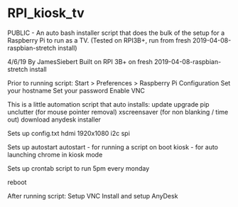 # RPI_kiosk_tv
PUBLIC - An auto bash installer script that does the bulk of the setup for a Raspberry Pi to run as a TV. (Tested on RPI3B+, run from fresh 2019-04-08-raspbian-stretch install)

4/6/19 By JamesSiebert
Built on RPI 3B+
on fresh 2019-04-08-raspbian-stretch install


Prior to running script:
  Start > Preferences > Raspberry Pi Configuration
  Set your hostname
  Set your password
  Enable VNC

This is a little automation script that auto installs:
update
upgrade
pip
unclutter (for mouse pointer removal)
xscreensaver (for non blanking / time out)
download anydesk installer

Sets up config.txt
  hdmi
  1920x1080
  i2c
  spi
  
Sets up autostart
  autostart - for running a script on boot
  kiosk - for auto launching chrome in kiosk mode
  
Sets up crontab script to run 5pm every monday

reboot


After running script:
  Setup VNC
  Install and setup AnyDesk 
  
